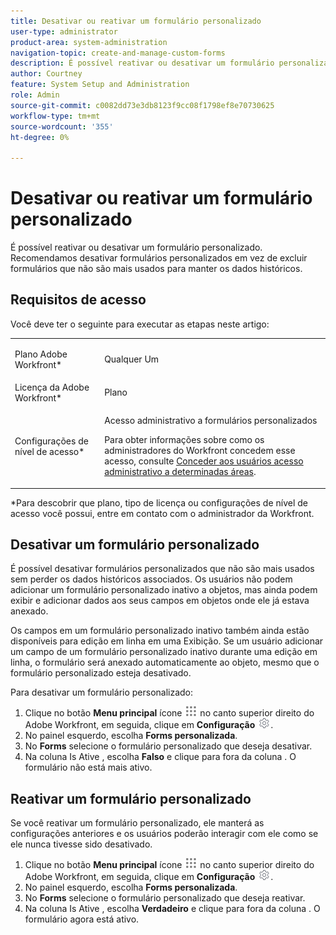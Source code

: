 ```yaml
---
title: Desativar ou reativar um formulário personalizado
user-type: administrator
product-area: system-administration
navigation-topic: create-and-manage-custom-forms
description: É possível reativar ou desativar um formulário personalizado. Recomendamos desativar formulários personalizados em vez de excluir formulários que não são mais usados para manter os dados históricos.
author: Courtney
feature: System Setup and Administration
role: Admin
source-git-commit: c0082dd73e3db8123f9cc08f1798ef8e70730625
workflow-type: tm+mt
source-wordcount: '355'
ht-degree: 0%

---
```



# Desativar ou reativar um formulário personalizado

É possível reativar ou desativar um formulário personalizado. Recomendamos desativar formulários personalizados em vez de excluir formulários que não são mais usados para manter os dados históricos.

## Requisitos de acesso

Você deve ter o seguinte para executar as etapas neste artigo:

<table style="table-layout:auto"> 
 <col> 
 <col> 
 <tbody> 
  <tr data-mc-conditions=""> 
   <td role="rowheader"> <p>Plano Adobe Workfront*</p> </td> 
   <td>Qualquer Um</td> 
  </tr> 
  <tr> 
   <td role="rowheader">Licença da Adobe Workfront*</td> 
   <td>Plano</td> 
  </tr> 
  <tr data-mc-conditions=""> 
   <td role="rowheader">Configurações de nível de acesso*</td> 
   <td> <p>Acesso administrativo a formulários personalizados</p> <p>Para obter informações sobre como os administradores do Workfront concedem esse acesso, consulte <a href="/help/quicksilver/administration-and-setup/add-users/configure-and-grant-access/grant-users-admin-access-certain-areas.md" class="MCXref xref">Conceder aos usuários acesso administrativo a determinadas áreas</a>.</p></td> 
  </tr>  
 </tbody> 
</table>

&#42;Para descobrir que plano, tipo de licença ou configurações de nível de acesso você possui, entre em contato com o administrador da Workfront.

## Desativar um formulário personalizado

É possível desativar formulários personalizados que não são mais usados sem perder os dados históricos associados. Os usuários não podem adicionar um formulário personalizado inativo a objetos, mas ainda podem exibir e adicionar dados aos seus campos em objetos onde ele já estava anexado.

Os campos em um formulário personalizado inativo também ainda estão disponíveis para edição em linha em uma Exibição. Se um usuário adicionar um campo de um formulário personalizado inativo durante uma edição em linha, o formulário será anexado automaticamente ao objeto, mesmo que o formulário personalizado esteja desativado.

Para desativar um formulário personalizado:

1. Clique no botão **Menu principal** ícone ![](assets/main-menu-icon.png) no canto superior direito do Adobe Workfront, em seguida, clique em **Configuração** ![](assets/gear-icon-settings.png).
1. No painel esquerdo, escolha **Forms personalizada**.
1. No **Forms** selecione o formulário personalizado que deseja desativar.
1. Na coluna Is Ative , escolha **Falso** e clique para fora da coluna . O formulário não está mais ativo.

## Reativar um formulário personalizado

Se você reativar um formulário personalizado, ele manterá as configurações anteriores e os usuários poderão interagir com ele como se ele nunca tivesse sido desativado.

1. Clique no botão **Menu principal** ícone ![](assets/main-menu-icon.png) no canto superior direito do Adobe Workfront, em seguida, clique em **Configuração** ![](assets/gear-icon-settings.png).
1. No painel esquerdo, escolha **Forms personalizada**.
1. No **Forms** selecione o formulário personalizado que deseja reativar.
1. Na coluna Is Ative , escolha **Verdadeiro** e clique para fora da coluna . O formulário agora está ativo.